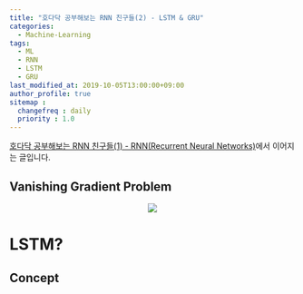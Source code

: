 ```yaml
---
title: "호다닥 공부해보는 RNN 친구들(2) - LSTM & GRU"
categories: 
  - Machine-Learning
tags:
  - ML
  - RNN
  - LSTM
  - GRU
last_modified_at: 2019-10-05T13:00:00+09:00
author_profile: true
sitemap :
  changefreq : daily
  priority : 1.0
---
```

[호다닥 공부해보는 RNN 친구들(1) - RNN(Recurrent Neural Networks)](https://gruuuuu.github.io/machine-learning/lstm-doc/)에서 이어지는 글입니다.  

## Vanishing Gradient Problem

<center><img src="https://user-images.githubusercontent.com/15958325/66251780-be902200-e78e-11e9-92f8-7cfa72153978.png"></center>  


# LSTM?
## Concept

